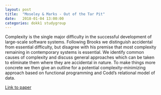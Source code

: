 ```yaml
---
layout: post
title:  "Moseley & Marks - Out of the Tar Pit"
date:   2018-01-04 13:00:00
categories: dokk1 studygroup
---
```


Complexity is the single major difficulty in the successful development of
large-scale software systems. Following Brooks we distinguish accidental from
essential difficulty, but disagree with his premise that most complexity
remaining in contemporary systems is essential. We identify common causes of
complexity and discuss general approaches which can be taken to eliminate them
where they are accidental in nature. To make things more concrete we then give
an outline for a potential complexity-minimizing approach based on functional
programming and Codd’s relational model of data.

[Link to paper](https://github.com/papers-we-love/papers-we-love/blob/master/design/out-of-the-tar-pit.pdf)

